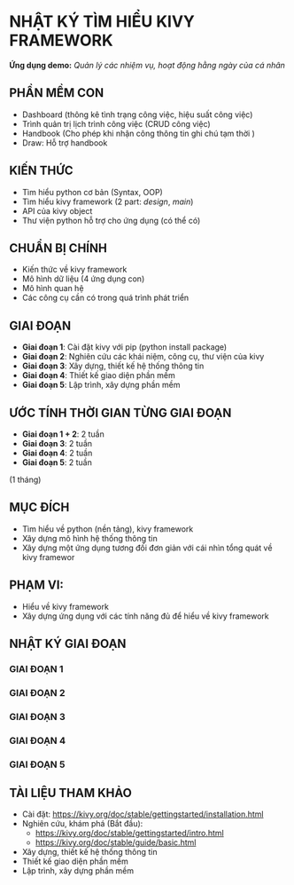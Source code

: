 # **NHẬT KÝ TÌM HIỂU KIVY FRAMEWORK**

**Ứng dụng demo:** *Quản lý các nhiệm vụ, hoạt động hằng ngày của cá nhân*

## PHẦN MỀM CON
- Dashboard (thông kê tình trạng công việc, hiệu suất công việc)
- Trình quản trị lịch trình công việc (CRUD công việc)
- Handbook (Cho phép khi nhận công thông tin ghi chú tạm thời )
- Draw: Hỗ trợ handbook

## KIẾN THỨC
- Tìm hiểu python cơ bản (Syntax, OOP)
- Tìm hiểu kivy framework (2 part: *design*, *main*)
- API của kivy object
- Thư viện python hỗ trợ cho ứng dụng (có thể có)

## CHUẨN BỊ CHÍNH
- Kiến thức về kivy framework
- Mô hình dữ liệu (4 ứng dụng con)
- Mô hình quan hệ
- Các công cụ cần có trong quá trình phát triển

## GIAI ĐOẠN
- **Giai đoạn 1**: Cài đặt kivy với pip (python install package)
- **Giai đoạn 2**: Nghiên cứu các khái niệm, công cụ, thư viện của kivy
- **Giai đoạn 3**: Xây dựng, thiết kế hệ thống thông tin
- **Giai đoạn 4**: Thiết kế giao diện phần mềm
- **Giai đoạn 5**: Lập trình, xây dựng phần mềm

## ƯỚC TÍNH THỜI GIAN TỪNG GIAI ĐOẠN
- **Giai đoạn 1 + 2**: 2 tuần
- **Giai đoạn 3**: 2 tuần
- **Giai đoạn 4**: 2 tuần
- **Giai đoạn 5**: 2 tuần

(1 tháng)

## MỤC ĐÍCH
- Tìm hiểu về python (nền tảng), kivy framework 
- Xây dựng mô hình hệ thống thông tin
- Xây dựng một ứng dụng tương đối đơn giản với cái nhìn tổng quát về kivy framewor

## PHẠM VI:
- Hiểu về kivy framework
- Xây dựng ứng dụng với các tính năng đủ để hiểu về kivy framework


## NHẬT KÝ GIAI ĐOẠN

### GIAI ĐOẠN 1

<!-- Cách thức cài đặt kivy framework và project -->

<!-- Cách CLI khác hỗ trợ cài đặt khác -->

### GIAI ĐOẠN 2

<!-- Khái niệm, thuật ngữ -->

<!-- Thư viện, API -->

<!-- Công cụ -->

### GIAI ĐOẠN 3

<!-- Ứng dụng: dasboard -->

<!-- Ứng dụng: quản trị lịch trình công việc -->

<!-- Ứng dụng: handnote -->

<!-- Tool: simple drawing cho handnote-->

### GIAI ĐOẠN 4

<!-- Ứng dụng: dasboard -->

<!-- Ứng dụng: quản trị lịch trình công việc -->

<!-- Ứng dụng: handnote -->

<!-- Tool: simple drawing cho handnote-->

### GIAI ĐOẠN 5

<!-- Ứng dụng: dasboard -->

<!-- Ứng dụng: quản trị lịch trình công việc -->

<!-- Ứng dụng: handnote -->

<!-- Tool: simple drawing cho handnote-->

## TÀI LIỆU THAM KHẢO

- Cài đặt: https://kivy.org/doc/stable/gettingstarted/installation.html
- Nghiên cứu, khám phá (Bắt đầu): 
    - https://kivy.org/doc/stable/gettingstarted/intro.html
    - https://kivy.org/doc/stable/guide/basic.html
- Xây dựng, thiết kế hệ thống thông tin
- Thiết kế giao diện phần mềm
- Lập trình, xây dựng phần mềm